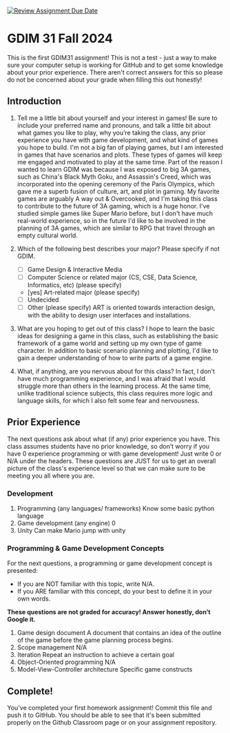 [![Review Assignment Due Date](https://classroom.github.com/assets/deadline-readme-button-22041afd0340ce965d47ae6ef1cefeee28c7c493a6346c4f15d667ab976d596c.svg)](https://classroom.github.com/a/POQdLnh2)
# GDIM 31 Fall 2024

This is the first GDIM31 assignment! This is not a test - just a way to make sure your computer setup is working for GitHub and to get some knowledge about your prior experience. There aren't correct answers for this so please do not be concerned about your grade when filling this out honestly!

## Introduction

1. Tell me a little bit about yourself and your interest in games! Be sure to include your preferred name and pronouns, and talk a little bit about what games you like to play, why you’re taking the class, any prior experience you have with game development, and what kind of games you hope to build.
I'm not a big fan of playing games, but I am interested in games that have scenarios and plots. These types of games will keep me engaged and motivated to play at the same time. Part of the reason I wanted to learn GDIM was because I was exposed to big 3A games, such as China's Black Myth Goku, and Assassin's Creed, which was incorporated into the opening ceremony of the Paris Olympics, which gave me a superb fusion of culture, art, and plot in gaming. My favorite games are arguably A way out & Overcooked, and I'm taking this class to contribute to the future of 3A gaming, which is a huge honor. I've studied simple games like Super Mario before, but I don't have much real-world experience, so in the future I'd like to be involved in the planning of 3A games, which are similar to RPG that travel through an empty cultural world.

2. Which of the following best describes your major? Please specify if not GDIM.  

    - [ ] Game Design & Interactive Media
    - [ ] Computer Science or related major (CS, CSE, Data Science, Informatics, etc) (please specify)
    - [yes] Art-related major (please specify)
    - [ ] Undecided
    - [ ] Other (please specify)
          ART is oriented towards interaction design, with the ability to design user interfaces and installations.

3. What are you hoping to get out of this class?
    I hope to learn the basic ideas for designing a game in this class, such as establishing the basic framework of a game world and setting up my own type of game character. In addition to basic scenario planning and plotting, I'd like to gain a deeper understanding of how to write parts of a game engine.

6. What, if anything, are you nervous about for this class?
    In fact, I don't have much programming experience, and I was afraid that I would struggle more than others in the learning process. At the same time, unlike traditional science subjects, this class requires more logic and language skills, for which I also felt some fear and nervousness.

## Prior Experience

The next questions ask about what (if any) prior experience you have. This class assumes students have no prior knowledge, so don’t worry if you have 0 experience programming or with game development! Just write 0 or N/A under the headers. These questions are JUST for us to get an overall picture of the class's experience level so that we can make sure to be meeting you all where you are.

### Development

1. Programming (any languages/ frameworks)
Know some basic python language
2. Game development (any engine)
0
3. Unity
Can make Mario jump with unity
### Programming & Game Development Concepts

For the next questions, a programming or game development concept is presented:

 - If you are NOT familiar with this topic, write N/A.
 - If you ARE familiar with this concept, do your best to define it in your own words.

**These questions are not graded for accuracy! Answer honestly, don’t Google it.**

1. Game design document
A document that contains an idea of the outline of the game before the game planning process begins.
2. Scope management
N/A
3. Iteration
Repeat an instruction to achieve a certain goal
4. Object-Oriented programming
N/A
5. Model-View-Controller architecture
   Specific game constructs

## Complete!

You've completed your first homework assignment! Commit this file and push it to GitHub. You should be able to see that it's been submitted properly on the Github Classroom page or on your assignment repository.
